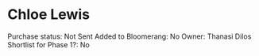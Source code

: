 # Chloe Lewis

Purchase status: Not Sent
Added to Bloomerang: No
Owner: Thanasi Dilos
Shortlist for Phase 1?: No